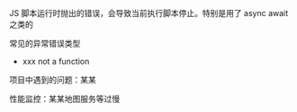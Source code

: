JS 脚本运行时抛出的错误，会导致当前执行脚本停止。特别是用了 async await 之类的


常见的异常错误类型

- xxx not a function

项目中遇到的问题：某某

性能监控：某某地图服务等过慢